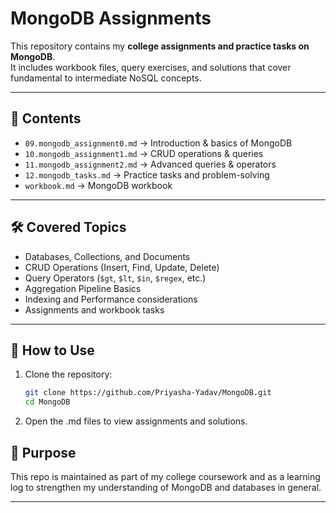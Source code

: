 # MongoDB Assignments

This repository contains my **college assignments and practice tasks on MongoDB**.  
It includes workbook files, query exercises, and solutions that cover fundamental to intermediate NoSQL concepts.

---

## 📖 Contents
- `09.mongodb_assignment0.md` → Introduction & basics of MongoDB  
- `10.mongodb_assignment1.md` → CRUD operations & queries  
- `11.mongodb_assignment2.md` → Advanced queries & operators  
- `12.mongodb_tasks.md` → Practice tasks and problem-solving  
- `workbook.md` → MongoDB workbook  

---

## 🛠️ Covered Topics
- Databases, Collections, and Documents  
- CRUD Operations (Insert, Find, Update, Delete)  
- Query Operators (`$gt`, `$lt`, `$in`, `$regex`, etc.)  
- Aggregation Pipeline Basics  
- Indexing and Performance considerations  
- Assignments and workbook tasks  

---

## 🚀 How to Use
1. Clone the repository:
   ```bash
   git clone https://github.com/Priyasha-Yadav/MongoDB.git
   cd MongoDB
2. Open the .md files to view assignments and solutions.

## 🎯 Purpose

This repo is maintained as part of my college coursework and as a learning log to strengthen my understanding of MongoDB and databases in general.

---
